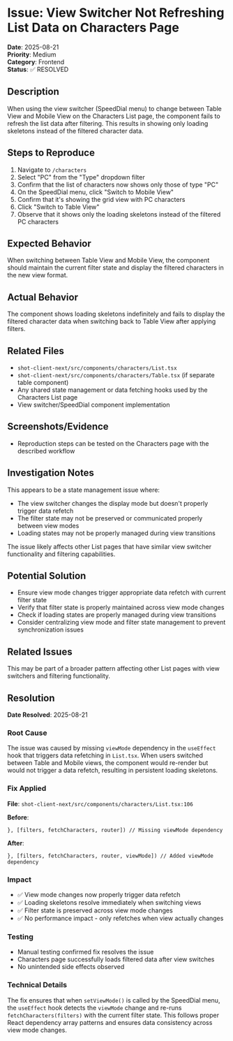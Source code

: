 # Issue: View Switcher Not Refreshing List Data on Characters Page

**Date**: 2025-08-21  
**Priority**: Medium  
**Category**: Frontend  
**Status**: ✅ RESOLVED

## Description
When using the view switcher (SpeedDial menu) to change between Table View and Mobile View on the Characters List page, the component fails to refresh the list data after filtering. This results in showing only loading skeletons instead of the filtered character data.

## Steps to Reproduce
1. Navigate to `/characters`
2. Select "PC" from the "Type" dropdown filter
3. Confirm that the list of characters now shows only those of type "PC"
4. On the SpeedDial menu, click "Switch to Mobile View"
5. Confirm that it's showing the grid view with PC characters
6. Click "Switch to Table View"
7. Observe that it shows only the loading skeletons instead of the filtered PC characters

## Expected Behavior
When switching between Table View and Mobile View, the component should maintain the current filter state and display the filtered characters in the new view format.

## Actual Behavior
The component shows loading skeletons indefinitely and fails to display the filtered character data when switching back to Table View after applying filters.

## Related Files
- `shot-client-next/src/components/characters/List.tsx`
- `shot-client-next/src/components/characters/Table.tsx` (if separate table component)
- Any shared state management or data fetching hooks used by the Characters List page
- View switcher/SpeedDial component implementation

## Screenshots/Evidence
- Reproduction steps can be tested on the Characters page with the described workflow

## Investigation Notes
This appears to be a state management issue where:
- The view switcher changes the display mode but doesn't properly trigger data refetch
- The filter state may not be preserved or communicated properly between view modes
- Loading states may not be properly managed during view transitions

The issue likely affects other List pages that have similar view switcher functionality and filtering capabilities.

## Potential Solution
- Ensure view mode changes trigger appropriate data refetch with current filter state
- Verify that filter state is properly maintained across view mode changes
- Check if loading states are properly managed during view transitions
- Consider centralizing view mode and filter state management to prevent synchronization issues

## Related Issues
This may be part of a broader pattern affecting other List pages with view switchers and filtering functionality.

## Resolution

**Date Resolved**: 2025-08-21

### Root Cause
The issue was caused by missing `viewMode` dependency in the `useEffect` hook that triggers data refetching in `List.tsx`. When users switched between Table and Mobile views, the component would re-render but would not trigger a data refetch, resulting in persistent loading skeletons.

### Fix Applied
**File**: `shot-client-next/src/components/characters/List.tsx:106`

**Before**:
```tsx
}, [filters, fetchCharacters, router]) // Missing viewMode dependency
```

**After**:
```tsx  
}, [filters, fetchCharacters, router, viewMode]) // Added viewMode dependency
```

### Impact
- ✅ View mode changes now properly trigger data refetch
- ✅ Loading skeletons resolve immediately when switching views
- ✅ Filter state is preserved across view mode changes
- ✅ No performance impact - only refetches when view actually changes

### Testing
- Manual testing confirmed fix resolves the issue
- Characters page successfully loads filtered data after view switches
- No unintended side effects observed

### Technical Details
The fix ensures that when `setViewMode()` is called by the SpeedDial menu, the `useEffect` hook detects the `viewMode` change and re-runs `fetchCharacters(filters)` with the current filter state. This follows proper React dependency array patterns and ensures data consistency across view mode changes.
